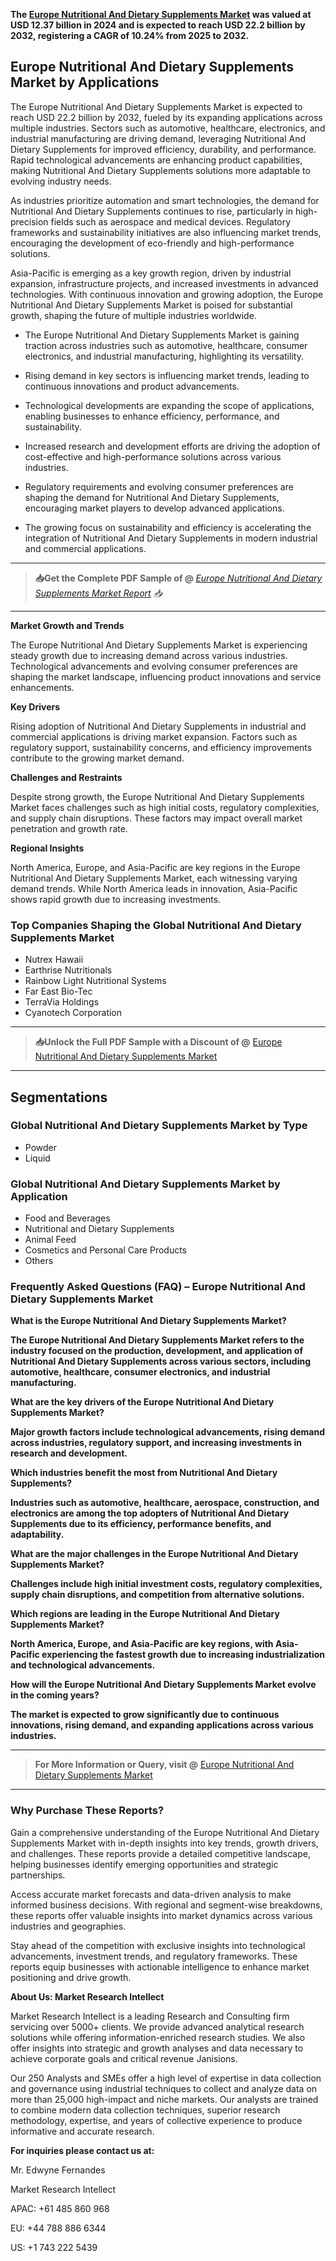 <p><strong>The <a href="https://www.marketresearchintellect.com/download-sample/?rid=1018814&amp;utm_source=Pulse-April-Europe&amp;utm_medium=852">Europe Nutritional And Dietary Supplements Market</a> was valued at USD 12.37 billion in 2024 and is expected to reach USD 22.2 billion by 2032, registering a CAGR of 10.24% from 2025 to 2032.</strong></p><h2>Europe Nutritional And Dietary Supplements Market by Applications&nbsp;</h2><p><p>The Europe Nutritional And Dietary Supplements Market is expected to reach USD 22.2 billion by 2032, fueled by its expanding applications across multiple industries. Sectors such as automotive, healthcare, electronics, and industrial manufacturing are driving demand, leveraging Nutritional And Dietary Supplements for improved efficiency, durability, and performance. Rapid technological advancements are enhancing product capabilities, making Nutritional And Dietary Supplements solutions more adaptable to evolving industry needs.</p><p>As industries prioritize automation and smart technologies, the demand for Nutritional And Dietary Supplements continues to rise, particularly in high-precision fields such as aerospace and medical devices. Regulatory frameworks and sustainability initiatives are also influencing market trends, encouraging the development of eco-friendly and high-performance solutions.</p><p>Asia-Pacific is emerging as a key growth region, driven by industrial expansion, infrastructure projects, and increased investments in advanced technologies. With continuous innovation and growing adoption, the Europe Nutritional And Dietary Supplements Market is poised for substantial growth, shaping the future of multiple industries worldwide.</p></p><ul><li><p>The Europe Nutritional And Dietary Supplements Market is gaining traction across industries such as automotive, healthcare, consumer electronics, and industrial manufacturing, highlighting its versatility.</p></li><li><p>Rising demand in key sectors is influencing market trends, leading to continuous innovations and product advancements.</p></li><li><p>Technological developments are expanding the scope of applications, enabling businesses to enhance efficiency, performance, and sustainability.</p></li><li><p>Increased research and development efforts are driving the adoption of cost-effective and high-performance solutions across various industries.</p></li><li><p>Regulatory requirements and evolving consumer preferences are shaping the demand for Nutritional And Dietary Supplements, encouraging market players to develop advanced applications.</p></li><li><p>The growing focus on sustainability and efficiency is accelerating the integration of Nutritional And Dietary Supplements in modern industrial and commercial applications.</p></li></ul><hr /><blockquote><p><strong><span class="font-[700]">📥Get the Complete PDF Sample of @ </span></strong><em><span class="font-[700]"><a href="https://www.marketresearchintellect.com/download-sample/?rid=1018814&amp;utm_source=Pulse-April-Europe&amp;utm_medium=852" target="_blank" data-tracking-control-name="article-ssr-frontend-pulse_little-text-block" data-tracking-will-navigate="" data-test-link="">Europe Nutritional And Dietary Supplements Market Report</a>&nbsp;📥</span></em></p></blockquote><hr /><p class="" data-start="77" data-end="360"><strong data-start="77" data-end="105">Market Growth and Trends</strong></p><p class="" data-start="77" data-end="360">The Europe Nutritional And Dietary Supplements Market is experiencing steady growth due to increasing demand across various industries. Technological advancements and evolving consumer preferences are shaping the market landscape, influencing product innovations and service enhancements.</p><p class="" data-start="362" data-end="606"><strong data-start="362" data-end="377">Key Drivers</strong></p><p class="" data-start="362" data-end="606">Rising adoption of Nutritional And Dietary Supplements in industrial and commercial applications is driving market expansion. Factors such as regulatory support, sustainability concerns, and efficiency improvements contribute to the growing market demand.</p><p class="" data-start="608" data-end="849"><strong data-start="608" data-end="637">Challenges and Restraints</strong></p><p class="" data-start="608" data-end="849">Despite strong growth, the Europe Nutritional And Dietary Supplements Market faces challenges such as high initial costs, regulatory complexities, and supply chain disruptions. These factors may impact overall market penetration and growth rate.</p><p class="" data-start="851" data-end="1095"><strong data-start="851" data-end="872">Regional Insights</strong></p><p class="" data-start="851" data-end="1095">North America, Europe, and Asia-Pacific are key regions in the Europe Nutritional And Dietary Supplements Market, each witnessing varying demand trends. While North America leads in innovation, Asia-Pacific shows rapid growth due to increasing investments.</p><p><h3>Top Companies Shaping the Global Nutritional And Dietary Supplements Market </h3><ul><li>Nutrex Hawaii</li><li>Earthrise Nutritionals</li><li>Rainbow Light Nutritional Systems</li><li>Far East Bio-Tec</li><li>TerraVia Holdings</li><li>Cyanotech Corporation</li></ul></p><hr /><blockquote><p><strong>📥Unlock the Full PDF Sample with a Discount of @</strong> <a href="https://www.marketresearchintellect.com/ask-for-discount/?rid=1018814&amp;utm_source=Pulse-April-Europe&amp;utm_medium=852">Europe Nutritional And Dietary Supplements Market</a></p></blockquote><hr /><p><h2>Segmentations</h2><h3>Global Nutritional And Dietary Supplements Market by Type</h3><ul><li>Powder</li><li>Liquid</li></ul><h3>Global Nutritional And Dietary Supplements Market by Application</h3><ul><li>Food and Beverages</li><li>Nutritional and Dietary Supplements</li><li>Animal Feed</li><li>Cosmetics and Personal Care Products</li><li>Others</li></ul></p><h3><strong>Frequently Asked Questions (FAQ) &ndash; Europe Nutritional And Dietary Supplements Market</strong></h3><p><strong>What is the Europe Nutritional And Dietary Supplements Market?</strong></p><p><strong>The Europe Nutritional And Dietary Supplements Market refers to the industry focused on the production, development, and application of Nutritional And Dietary Supplements across various sectors, including automotive, healthcare, consumer electronics, and industrial manufacturing.</strong></p><p><strong>What are the key drivers of the Europe Nutritional And Dietary Supplements Market?</strong></p><p><strong>Major growth factors include technological advancements, rising demand across industries, regulatory support, and increasing investments in research and development.</strong></p><p><strong>Which industries benefit the most from Nutritional And Dietary Supplements?</strong></p><p><strong>Industries such as automotive, healthcare, aerospace, construction, and electronics are among the top adopters of Nutritional And Dietary Supplements due to its efficiency, performance benefits, and adaptability.</strong></p><p><strong>What are the major challenges in the Europe Nutritional And Dietary Supplements Market?</strong></p><p><strong>Challenges include high initial investment costs, regulatory complexities, supply chain disruptions, and competition from alternative solutions.</strong></p><p><strong>Which regions are leading in the Europe Nutritional And Dietary Supplements Market?</strong></p><p><strong>North America, Europe, and Asia-Pacific are key regions, with Asia-Pacific experiencing the fastest growth due to increasing industrialization and technological advancements.</strong></p><p><strong>How will the Europe Nutritional And Dietary Supplements Market evolve in the coming years?</strong></p><p><strong>The market is expected to grow significantly due to continuous innovations, rising demand, and expanding applications across various industries.</strong></p><hr /><blockquote><p><span class="font-[700]"><strong>For More Information or Query, visit&nbsp;@</strong>&nbsp;</span><span class="font-[700]"><a href="https://www.marketresearchintellect.com/product/global-nutritional-and-dietary-supplements-market/?utm_source=Linkedin&utm_medium=852" target="_blank" data-tracking-control-name="article-ssr-frontend-pulse_little-text-block" data-tracking-will-navigate="" data-test-link="">Europe Nutritional And Dietary Supplements Market</a></span></p></blockquote><hr /><h3><strong data-start="0" data-end="31">Why Purchase These Reports?</strong></h3><p class="" data-start="35" data-end="297">Gain a comprehensive understanding of the Europe Nutritional And Dietary Supplements Market with in-depth insights into key trends, growth drivers, and challenges. These reports provide a detailed competitive landscape, helping businesses identify emerging opportunities and strategic partnerships.</p><p class="" data-start="299" data-end="540">Access accurate market forecasts and data-driven analysis to make informed business decisions. With regional and segment-wise breakdowns, these reports offer valuable insights into market dynamics across various industries and geographies.</p><p class="" data-start="542" data-end="784">Stay ahead of the competition with exclusive insights into technological advancements, investment trends, and regulatory frameworks. These reports equip businesses with actionable intelligence to enhance market positioning and drive growth.</p><p><strong><span class="font-[700]">About Us: Market Research Intellect</span></strong></p><p><span class="">Market Research Intellect is a leading Research and Consulting firm servicing over 5000+ clients. We provide advanced analytical research solutions while offering information-enriched research studies.&nbsp;</span>We also offer insights into strategic and growth analyses and data necessary to achieve corporate goals and critical revenue Janisions.</p><p><span class="">Our 250 Analysts and SMEs offer a high level of expertise in data collection and governance using industrial techniques to collect and analyze data on more than 25,000 high-impact and niche markets. Our analysts are trained to combine modern data collection techniques, superior research methodology, expertise, and years of collective experience to produce informative and accurate research.</span></p><p><strong>For inquiries please contact us at:</strong></p><p>Mr. Edwyne Fernandes</p><p>Market Research Intellect</p><p>APAC: +61 485 860 968</p><p>EU: +44 788 886 6344</p><p>US: +1 743 222 5439</p>